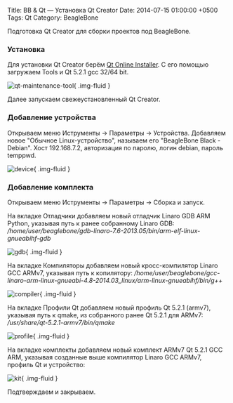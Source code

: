 Title: BB & Qt — Установка Qt Creator
Date: 2014-07-15 01:00:00 +0500
Tags: Qt
Category: BeagleBone

Подготовка Qt Creator для сборки проектов под BeagleBone.

### Установка
Для установки Qt Creator берём [Qt Online Installer](http://qt-project.org/downloads). С его помощью загружаем Tools и Qt 5.2.1 gcc 32/64 bit.

![qt-maintenance-tool]({static}/images/posts/2014/07/15/bb-and-qt-setup-qt-creator-1.png){ .img-fluid }


Далее запускаем свежеустановленный Qt Creator.

### Добавление устройства
Открываем меню Иструменты -> Параметры -> Устройства.
Добавляем новое "Обычное Linux-устройство", называем его "BeagleBone Black - Debian".
Хост 192.168.7.2, авторизация по паролю, логин debian, пароль temppwd.

![device]({static}/images/posts/2014/07/15/bb-and-qt-setup-qt-creator-2.png){ .img-fluid }

### Добавление комплекта
Открываем меню Иструменты -> Параметры -> Сборка и запуск.

На вкладке Отладчики добавляем новый отладчик Linaro GDB ARM Python, указывая путь к ранее собранному Linaro GDB:
<i>/home/user/beaglebone/gdb-linaro-7.6-2013.05/bin/arm-elf-linux-gnueabihf-gdb</i>

![gdb]({static}/images/posts/2014/07/15/bb-and-qt-setup-qt-creator-3.png){ .img-fluid }

На вкладке Компиляторы добавляем новый кросс-компилятор Linaro GCC ARMv7, указывая путь к копилятору:
<i>/home/user/beaglebone/gcc-linaro-arm-linux-gnueabi-4.8-2014.03_linux/arm-linux-gnueabihf/bin/g++</i>

![compiler]({static}/images/posts/2014/07/15/bb-and-qt-setup-qt-creator-4.png){ .img-fluid }

На вкладке Профили Qt добавляем новый профиль Qt 5.2.1 (armv7), указывая путь к qmake, из собранного ранее Qt 5.2.1 для ARMv7:
<i>/usr/share/qt-5.2.1-armv7/bin/qmake</i>

![profile]({static}/images/posts/2014/07/15/bb-and-qt-setup-qt-creator-5.png){ .img-fluid }

На вкладке комплекты добавляем новый комплект ARMv7 Qt 5.2.1 GCC ARM, указывая созданные выше компилятор Linaro GCC ARMv7, профиль Qt и устройство:

![kit]({static}/images/posts/2014/07/15/bb-and-qt-setup-qt-creator-6.png){ .img-fluid }

Подтверждаем и закрываем.